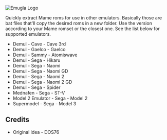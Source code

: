 ![Emugla Logo](https://i.postimg.cc/dtTN6msD/github.png)

Quickly extract Mame roms for use in other emulators. Basically those are bat files that'll copy the desired roms in a new folder. Use the version according to your Mame romset or the closest one. See the list below for supported emulators.

- Demul - Cave - Cave 3rd
- Demul - Gaelco - Gaelco
- Demul - Sammy - Atomiswave
- Demul - Sega - Hikaru
- Demul - Sega - Naomi
- Demul - Sega - Naomi GD
- Demul - Sega - Naomi 2
- Demul - Sega - Naomi 2 GD
- Demul - Sega - Spider
- Mednafen - Sega - ST-V
- Model 2 Emulator - Sega - Model 2
- Supermodel - Sega - Model 3

Credits
-------
- Original idea - DOS76
